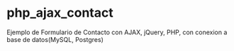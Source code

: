 php_ajax_contact
================

Ejemplo de Formulario de Contacto con AJAX, jQuery, PHP, con conexion a base de datos(MySQL, Postgres)
